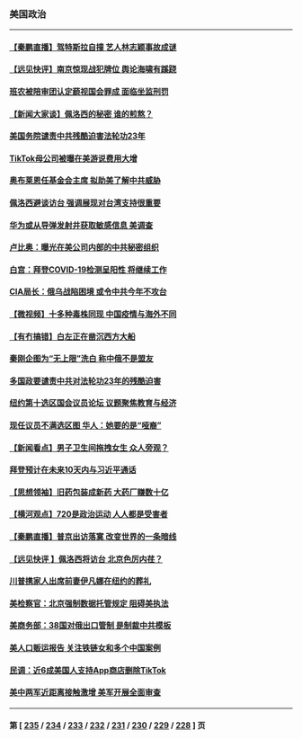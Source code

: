 ### 美国政治
---
#### [【秦鹏直播】驾特斯拉自撞 艺人林志颖事故成谜](../../pages/ncid1078159/n13787399.md) 
#### [【远见快评】南京惊现战犯牌位 舆论海啸有蹊跷](../../pages/ncid1078159/n13787283.md) 
#### [班农被陪审团认定藐视国会罪成 面临坐监刑罚](../../pages/ncid1078159/n13787386.md) 
#### [【新闻大家谈】佩洛西的秘密 谁的煎熬？](../../pages/ncid1078159/n13787167.md) 
#### [美国务院谴责中共残酷迫害法轮功23年](../../pages/ncid1078159/n13786585.md) 
#### [TikTok母公司被曝在美游说费用大增](../../pages/ncid1078159/n13786384.md) 
#### [奥布莱恩任基金会主席 拟助美了解中共威胁](../../pages/ncid1078159/n13786288.md) 
#### [佩洛西避谈访台 强调展现对台湾支持很重要](../../pages/ncid1078159/n13786329.md) 
#### [华为或从导弹发射井获取敏感信息 美调查](../../pages/ncid1078159/n13786198.md) 
#### [卢比奥：曝光在美公司内部的中共秘密组织](../../pages/ncid1078159/n13786308.md) 
#### [白宫：拜登COVID-19检测呈阳性 将继续工作](../../pages/ncid1078159/n13786280.md) 
#### [CIA局长：俄乌战陷困境 或令中共今年不攻台](../../pages/ncid1078159/n13786225.md) 
#### [【微视频】十多种毒株同现 中国疫情与海外不同](../../pages/ncid1078159/n13786174.md) 
#### [【有冇搞错】白左正在凿沉西方大船](../../pages/ncid1078159/n13785967.md) 
#### [秦刚企图为“无上限”洗白 称中俄不是盟友](../../pages/ncid1078159/n13785999.md) 
#### [多国政要谴责中共对法轮功23年的残酷迫害](../../pages/ncid1078159/n13785817.md) 
#### [纽约第十选区国会议员论坛 议题聚焦教育与经济](../../pages/ncid1078159/n13785916.md) 
#### [现任议员不满选区图 华人：她要的是“哑裔”](../../pages/ncid1078159/n13785924.md) 
#### [【新闻看点】男子卫生间拖拽女生 众人旁观？](../../pages/ncid1078159/n13785602.md) 
#### [拜登预计在未来10天内与习近平通话](../../pages/ncid1078159/n13785770.md) 
#### [【思想领袖】旧药包装成新药 大药厂赚数十亿](../../pages/ncid1078159/n13771487.md) 
#### [【横河观点】720是政治运动 人人都是受害者](../../pages/ncid1078159/n13785657.md) 
#### [【秦鹏直播】普京出访落寞 改变世界的一条暗线](../../pages/ncid1078159/n13785653.md) 
#### [【远见快评 】佩洛西将访台 北京色厉内荏？](../../pages/ncid1078159/n13785617.md) 
#### [川普携家人出席前妻伊凡娜在纽约的葬礼](../../pages/ncid1078159/n13785636.md) 
#### [美检察官：北京强制数据托管规定 阻碍美执法](../../pages/ncid1078159/n13785532.md) 
#### [美商务部：38国对俄出口管制 是制裁中共模板](../../pages/ncid1078159/n13785546.md) 
#### [美人口贩运报告 关注铁链女和多个中国案例](../../pages/ncid1078159/n13785235.md) 
#### [民调：近6成美国人支持App商店删除TikTok](../../pages/ncid1078159/n13785206.md) 
#### [美中两军近距离接触激增 美军开展全面审查](../../pages/ncid1078159/n13785161.md) 

---
#### 第 [ [235](./235.md) / [234](./234.md) / [233](./233.md) / [232](./232.md) / [231](./231.md) / [230](./230.md) / [229](./229.md) / [228](./228.md) ] 页
